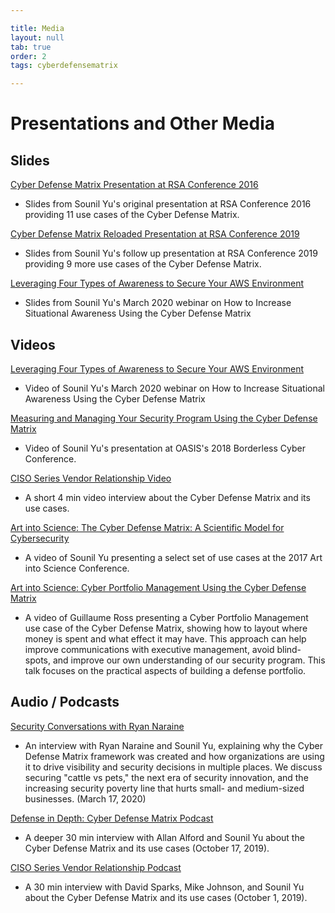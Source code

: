 ```yaml
---

title: Media
layout: null
tab: true
order: 2
tags: cyberdefensematrix

---
```


# Presentations and Other Media

## Slides
[Cyber Defense Matrix Presentation at RSA Conference 2016](https://bit.ly/cyberdefensematrix)

- Slides from Sounil Yu's original presentation at RSA Conference 2016 providing 11 use cases of the Cyber Defense Matrix.

[Cyber Defense Matrix Reloaded Presentation at RSA Conference 2019](https://bit.ly/cyberdefensematrixreloaded)

- Slides from Sounil Yu's follow up presentation at RSA Conference 2019 providing 9 more use cases of the Cyber Defense Matrix.

[Leveraging Four Types of Awareness to Secure Your AWS Environment](https://pages.awscloud.com/rs/112-TZM-766/images/How-to-prioritize-security-controls-for-situational-awareness-in-AWS-Slides.pdf)

- Slides from Sounil Yu's March 2020 webinar on How to Increase Situational Awareness Using the Cyber Defense Matrix

## Videos

[Leveraging Four Types of Awareness to Secure Your AWS Environment](https://pages.awscloud.com/awsmp-sme-sec-splunk-CDM-ty.html)

- Video of Sounil Yu's March 2020 webinar on How to Increase Situational Awareness Using the Cyber Defense Matrix

[Measuring and Managing Your Security Program Using the Cyber Defense Matrix](https://www.youtube.com/watch?v=LE-ds7LVk5o&t=3808s)

- Video of Sounil Yu's presentation at OASIS's 2018 Borderless Cyber Conference.

[CISO Series Vendor Relationship Video](https://www.youtube.com/watch?v=6VjkTI3haqA)

- A short 4 min video interview about the Cyber Defense Matrix and its use cases.

[Art into Science: The Cyber Defense Matrix: A Scientific Model for Cybersecurity](https://www.youtube.com/watch?v=ngp-WkXs4mc)

- A video of Sounil Yu presenting a select set of use cases at the 2017 Art into Science Conference. 

[Art into Science: Cyber Portfolio Management Using the Cyber Defense Matrix](https://www.youtube.com/watch?v=C6S-WWhmwfg)

- A video of Guillaume Ross presenting a Cyber Portfolio Management use case of the Cyber Defense Matrix, showing how to layout where money is spent and what effect it may have. This approach can help improve communications with executive management, avoid blind-spots, and improve our own understanding of our security program. This talk focuses on the practical aspects of building a defense portfolio.


## Audio / Podcasts
[Security Conversations with Ryan Naraine](https://securityconversations.fireside.fm/sounil-yu-cyber-defense-matrix)

- An interview with Ryan Naraine and Sounil Yu, explaining why the Cyber Defense Matrix framework was created and how organizations are using it to drive visibility and security decisions in multiple places. We discuss securing "cattle vs pets," the next era of security innovation, and the increasing security poverty line that hurts small- and medium-sized businesses. (March 17, 2020)

[Defense in Depth: Cyber Defense Matrix Podcast](https://cisoseries.com/defense-in-depth-cyber-defense-matrix/)

- A deeper 30 min interview with Allan Alford and Sounil Yu about the Cyber Defense Matrix and its use cases (October 17, 2019).

[CISO Series Vendor Relationship Podcast](https://cisoseries.com/mapping-unsolvable-problems-to-unattainable-solutions/)

- A 30 min interview with David Sparks, Mike Johnson, and Sounil Yu about the Cyber Defense Matrix and its use cases (October 1, 2019).


